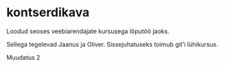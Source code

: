 # kontserdikava
Loodud seoses veebiarendajate kursusega lõputöö jaoks. 

Sellega tegelevad Jaanus ja Oliver. Sissejuhatuseks toimub git'i lühikursus.

Muudatus 2
